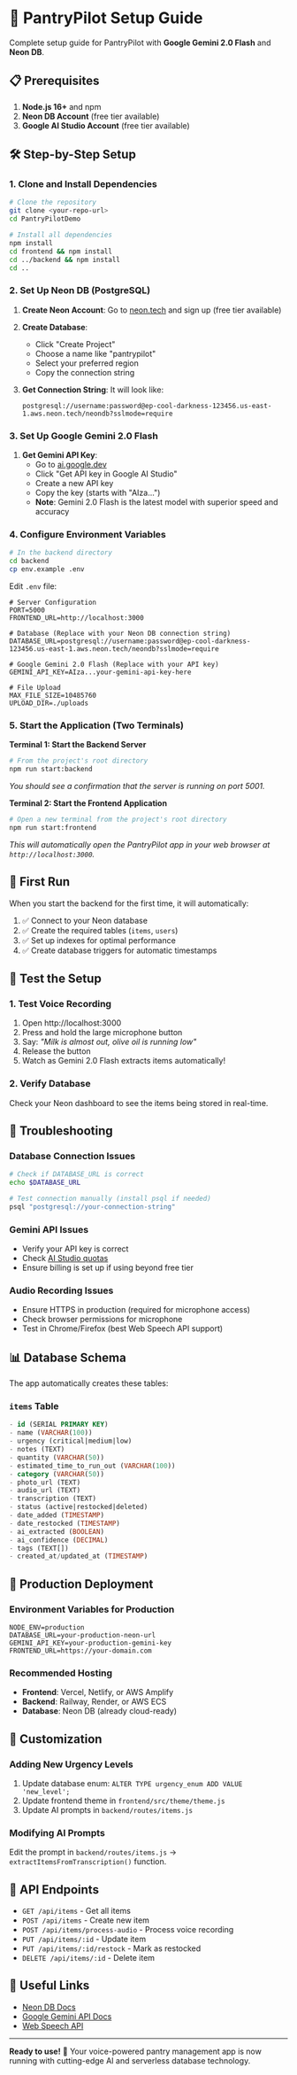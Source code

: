 # 🚀 PantryPilot Setup Guide

Complete setup guide for PantryPilot with **Google Gemini 2.0 Flash** and **Neon DB**.

## 📋 Prerequisites

1. **Node.js 16+** and npm
2. **Neon DB Account** (free tier available)
3. **Google AI Studio Account** (free tier available)

## 🛠️ Step-by-Step Setup

### 1. Clone and Install Dependencies

```bash
# Clone the repository
git clone <your-repo-url>
cd PantryPilotDemo

# Install all dependencies
npm install
cd frontend && npm install
cd ../backend && npm install
cd ..
```

### 2. Set Up Neon DB (PostgreSQL)

1. **Create Neon Account**: Go to [neon.tech](https://neon.tech) and sign up (free tier available)

2. **Create Database**:
   - Click "Create Project"
   - Choose a name like "pantrypilot"
   - Select your preferred region
   - Copy the connection string

3. **Get Connection String**: It will look like:
   ```
   postgresql://username:password@ep-cool-darkness-123456.us-east-1.aws.neon.tech/neondb?sslmode=require
   ```

### 3. Set Up Google Gemini 2.0 Flash

1. **Get Gemini API Key**:
   - Go to [ai.google.dev](https://ai.google.dev)
   - Click "Get API key in Google AI Studio"
   - Create a new API key
   - Copy the key (starts with "AIza...")
   - **Note**: Gemini 2.0 Flash is the latest model with superior speed and accuracy

### 4. Configure Environment Variables

```bash
# In the backend directory
cd backend
cp env.example .env
```

Edit `.env` file:
```env
# Server Configuration
PORT=5000
FRONTEND_URL=http://localhost:3000

# Database (Replace with your Neon DB connection string)
DATABASE_URL=postgresql://username:password@ep-cool-darkness-123456.us-east-1.aws.neon.tech/neondb?sslmode=require

# Google Gemini 2.0 Flash (Replace with your API key)
GEMINI_API_KEY=AIza...your-gemini-api-key-here

# File Upload
MAX_FILE_SIZE=10485760
UPLOAD_DIR=./uploads
```

### 5. Start the Application (Two Terminals)

**Terminal 1: Start the Backend Server**
```bash
# From the project's root directory
npm run start:backend
```
*You should see a confirmation that the server is running on port 5001.*

**Terminal 2: Start the Frontend Application**
```bash
# Open a new terminal from the project's root directory
npm run start:frontend
```
*This will automatically open the PantryPilot app in your web browser at `http://localhost:3000`.*

## 🎯 First Run

When you start the backend for the first time, it will automatically:
1. ✅ Connect to your Neon database
2. ✅ Create the required tables (`items`, `users`)
3. ✅ Set up indexes for optimal performance
4. ✅ Create database triggers for automatic timestamps

## 🧪 Test the Setup

### 1. Test Voice Recording
1. Open http://localhost:3000
2. Press and hold the large microphone button
3. Say: *"Milk is almost out, olive oil is running low"*
4. Release the button
5. Watch as Gemini 2.0 Flash extracts items automatically!

### 2. Verify Database
Check your Neon dashboard to see the items being stored in real-time.

## 🔧 Troubleshooting

### Database Connection Issues
```bash
# Check if DATABASE_URL is correct
echo $DATABASE_URL

# Test connection manually (install psql if needed)
psql "postgresql://your-connection-string"
```

### Gemini API Issues
- Verify your API key is correct
- Check [AI Studio quotas](https://aistudio.google.com)
- Ensure billing is set up if using beyond free tier

### Audio Recording Issues
- Ensure HTTPS in production (required for microphone access)
- Check browser permissions for microphone
- Test in Chrome/Firefox (best Web Speech API support)

## 📊 Database Schema

The app automatically creates these tables:

### `items` Table
```sql
- id (SERIAL PRIMARY KEY)
- name (VARCHAR(100))
- urgency (critical|medium|low)
- notes (TEXT)
- quantity (VARCHAR(50))
- estimated_time_to_run_out (VARCHAR(100))
- category (VARCHAR(50))
- photo_url (TEXT)
- audio_url (TEXT)
- transcription (TEXT)
- status (active|restocked|deleted)
- date_added (TIMESTAMP)
- date_restocked (TIMESTAMP)
- ai_extracted (BOOLEAN)
- ai_confidence (DECIMAL)
- tags (TEXT[])
- created_at/updated_at (TIMESTAMP)
```

## 🚀 Production Deployment

### Environment Variables for Production
```env
NODE_ENV=production
DATABASE_URL=your-production-neon-url
GEMINI_API_KEY=your-production-gemini-key
FRONTEND_URL=https://your-domain.com
```

### Recommended Hosting
- **Frontend**: Vercel, Netlify, or AWS Amplify
- **Backend**: Railway, Render, or AWS ECS
- **Database**: Neon DB (already cloud-ready)

## 🎨 Customization

### Adding New Urgency Levels
1. Update database enum: `ALTER TYPE urgency_enum ADD VALUE 'new_level';`
2. Update frontend theme in `frontend/src/theme/theme.js`
3. Update AI prompts in `backend/routes/items.js`

### Modifying AI Prompts
Edit the prompt in `backend/routes/items.js` → `extractItemsFromTranscription()` function.

## 📝 API Endpoints

- `GET /api/items` - Get all items
- `POST /api/items` - Create new item
- `POST /api/items/process-audio` - Process voice recording
- `PUT /api/items/:id` - Update item
- `PUT /api/items/:id/restock` - Mark as restocked
- `DELETE /api/items/:id` - Delete item

## 🔗 Useful Links

- [Neon DB Docs](https://neon.tech/docs)
- [Google Gemini API Docs](https://ai.google.dev/docs)
- [Web Speech API](https://developer.mozilla.org/en-US/docs/Web/API/Web_Speech_API)

---

**Ready to use!** 🎉 Your voice-powered pantry management app is now running with cutting-edge AI and serverless database technology. 